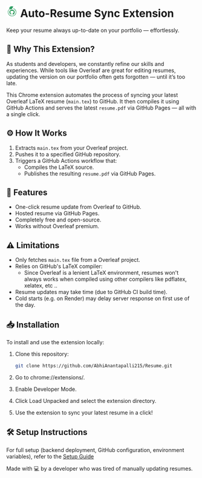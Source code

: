 # <img src="icons/icon48.png" alt="Logo" width="30" /> Auto-Resume Sync Extension

Keep your resume always up-to-date on your portfolio — effortlessly.

## 📌 Why This Extension?

As students and developers, we constantly refine our skills and experiences. While tools like Overleaf are great for editing resumes, updating the version on our portfolio often gets forgotten — until it’s too late.

This Chrome extension automates the process of syncing your latest Overleaf LaTeX resume (`main.tex`) to GitHub. It then compiles it using GitHub Actions and serves the latest `resume.pdf` via GitHub Pages — all with a single click.

## ⚙️ How It Works

1. Extracts `main.tex` from your Overleaf project.
2. Pushes it to a specified GitHub repository.
3. Triggers a GitHub Actions workflow that:
   - Compiles the LaTeX source.
   - Publishes the resulting `resume.pdf` via GitHub Pages.

## 🚀 Features

- One-click resume update from Overleaf to GitHub.
- Hosted resume via GitHub Pages.
- Completely free and open-source.
- Works without Overleaf premium.

## ⚠️ Limitations

- Only fetches `main.tex` file from a Overleaf project.
- Relies on GitHub's LaTeX compiler:
  - Since Overleaf is a lenient LaTeX environment, resumes won't always works when compiled using other compilers like pdflatex, xelatex, etc ..
- Resume updates may take time (due to GitHub CI build time).
- Cold starts (e.g. on Render) may delay server response on first use of the day.

## 📥 Installation

To install and use the extension locally:

1. Clone this repository:
   ```bash
   git clone https://github.com/AbhiAnantapalli215/Resume.git
2. Go to chrome://extensions/.

3. Enable Developer Mode.

4. Click Load Unpacked and select the extension directory.

5. Use the extension to sync your latest resume in a click!

## 🛠 Setup Instructions
For full setup (backend deployment, GitHub configuration, environment variables), refer to the [Setup Guide](https://abhianantapalli215.github.io/Resume/setup.html)


Made with 💻 by a developer who was tired of manually updating resumes.